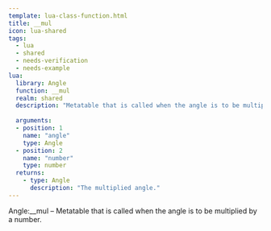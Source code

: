 ```yaml
---
template: lua-class-function.html
title: __mul
icon: lua-shared
tags:
  - lua
  - shared
  - needs-verification
  - needs-example
lua:
  library: Angle
  function: __mul
  realm: shared
  description: "Metatable that is called when the angle is to be multiplied by a number."
  
  arguments:
  - position: 1
    name: "angle"
    type: Angle
  - position: 2
    name: "number"
    type: number
  returns:
    - type: Angle
      description: "The multiplied angle."
---
```


<div class="lua__search__keywords">
Angle:__mul &#x2013; Metatable that is called when the angle is to be multiplied by a number.
</div>
